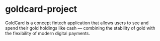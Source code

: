 # goldcard-project
GoldCard is a concept fintech application that allows users to see and spend their gold holdings like cash — combining the stability of gold with the flexibility of modern digital payments.
